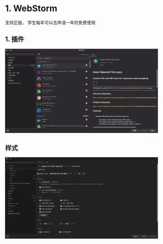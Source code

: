 # 1. WebStorm

支持正版， 学生每年可以去申请一年的免费使用

## 1. 插件

![image-20220826111754637](assets/image/0-WebStorm/image-20220826111754637.png)

## 样式

![image-20220902102641168](assets/image/0-WebStorm/image-20220902102641168.png)

